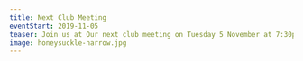 ```yaml
---
title: Next Club Meeting
eventStart: 2019-11-05
teaser: Join us at Our next club meeting on Tuesday 5 November at 7:30pm at the [Weston Creek Labor Club](https://goo.gl/maps/6EtdRPvfNiqLgX2U7).
image: honeysuckle-narrow.jpg
---
```

